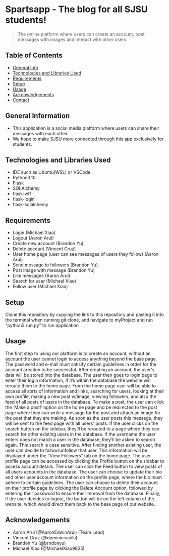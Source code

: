 # Spartsapp - The blog for all SJSU students!
> The online platform where users can create an account, post messages with images and interact with other users. 

## Table of Contents
* [General Info](#general-information)
* [Technologies and Libraries Used](#technologies-and-libraries-used)
* [Requirements](#requirements)
* [Setup](#setup)
* [Usage](#usage)
* [Acknowledgements](#acknowledgements)
* [Contact](#contact)
<!-- * [License](#license) -->


## General Information
- This application is a social media platform where users can share their messages with each other.
- We hope to make SJSU more connected through this app exclusively for students.


## Technologies and Libraries Used
- IDE such as Ubuntu(WSL) or VSCode
- Python3.10
- Flask
- SQLAlchemy
- flask-wtf
- flask-login
- flask-sqlalchemy


## Requirements
- Login (Michael Xiao)
- Logout (Aaron Arul)
- Create new account (Brandon Yu)
- Delete account (Vincent Cruz)
- User home page (user can see messages of users they follow) (Aaron Arul)
- Send message to followers (Brandon Yu)
- Post image with message (Brandon Yu)
- Like messages (Aaron Arul)
- Search for user (Michael Xiao)
- Follow user (Michael Xiao)


## Setup
Clone this repository by copying the link to this repository and pasting it into the terminal when running git clone, and navigate to myProject and run "python3 run.py" to run application

## Usage
The first step to using our platform is to create an account, without an account the user cannot login to access anything beyond the base page. The password and e-mail must satisify certain guidelines in order for the account creation to be successful. After creating an account, the user's data will be stored into the database. The user then goes to login page to enter their login information, if it’s within the database the website will reroute them to the home page. From the home page user will be able to access all sorts of information and links, searching for users, looking at their own profile, making a new post w/image, viewing followers, and also the feed of all posts of users in the database. To make a post, the user can click the ‘Make a post!’ option on the home page and be redirected to the post page where they can write a message for the post and attach an image for the post that they are making. As soon as the user posts this message, they will be sent to the feed page with all users' posts. If the user clicks on the search button on the sidebar, they’ll be rerouted to a page where they can search for other existing users in the database. If the username the user enters does not match a user in the database, they’ll be asked to search again. This search is case sensitive. After finding another existing user, the user can decide to follow/unfollow that user. This information will be displayed under the “View Followers” tab on the home page. The user profile page can be accessed by clicking the Profile button on the sidebar to access account details. The user can click the Feed button to view posts of all users accounts in the database. The user can choose to update their bio and other user account information on the profile page, where the bio must adhere to certain guidelines. The user can choose to delete their account on their profile page by clicking the Delete Account option, followed by entering their password to ensure their removal from the database. Finally, if the user decides to logout, the button will be on the left column of the website, which would direct them back to the base page of our website.

## Acknowledgements
- Aaron Arul (@AaronEdwinArul) (Team Lead)
- Vincent Cruz (@dominiccaoile)
- Brandon Yu (@brndonyu)
- Michael Xiao (@MichaelXiao9625)



